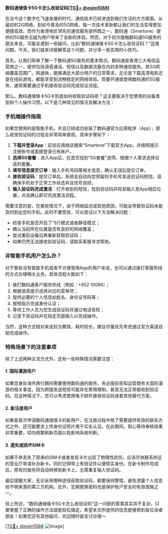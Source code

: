 **数码通储值卡5G卡怎么收验证码[[TG💪+ @esim1088](https://t.me/s/esim1088)]**

在当今这个数字化飞速发展的时代，通信技术已经渗透到我们生活的方方面面。从最初的2G网络，到如今普及的5G网络，每一次技术革新都让我们的生活变得更加便捷高效。而作为香港地区领先的通信服务提供商之一，数码通（Smartone）提供的5G服务无疑为用户带来了全新的体验。然而，对于初次接触数码通5G服务的朋友来说，可能会遇到一些疑问，比如“数码通储值卡5G卡怎么收验证码？”这类问题。今天，我们就来详细解答这个问题，并分享一些实用的小技巧。

首先，让我们简单了解一下数码通5G服务的基本情况。数码通是香港三大电信运营商之一，提供包括语音通话、短信以及数据流量在内的多种通信服务。其5G网络覆盖范围广，网速快，能够满足大部分用户的日常需求。无论是下载高清电影还是在线玩游戏，都能享受到流畅稳定的网络体验。而要开通或使用数码通的5G服务，通常需要通过手机接收验证码完成验证流程。

那么，数码通储值卡5G卡到底如何收取验证码呢？这主要取决于您使用的设备类型和个人操作习惯。以下是几种常见的情况及解决方法：

### 手机端操作指南

如果您使用的是智能手机，并且已经成功安装了数码通官方应用程序（App），那么收发验证码的过程会非常简单直观。具体步骤如下：

1. **下载并登录App**：前往应用商店搜索“Smartone”下载官方App，并按照提示注册账号或直接登录已有账户。
2. **选择5G套餐**：进入App后，在首页找到“5G套餐”选项，根据个人需求选择合适的套餐。
3. **填写信息提交订单**：输入手机号码等相关信息，确认无误后提交订单。
4. **接收验证码**：提交订单后，系统会自动向您预留的手机号发送验证码短信。请确保手机处于正常工作状态并且信号良好。
5. **输入验证码完成激活**：打开收到的短信，找到验证码并将其输入至App相应位置，点击确认即可完成激活流程。

需要注意的是，在某些情况下，由于网络延迟或其他原因，可能会导致验证码未能及时到达您的手机。此时不要慌张，可以尝试以下方法解决问题：

- 检查手机是否开启了飞行模式或者静音模式；
- 确认当前所在位置是否有良好的网络覆盖；
- 尝试重启设备后再重新获取验证码；
- 如果仍然无法接收到验证码，请联系客服寻求帮助。

### 非智能手机用户怎么办？

对于那些没有智能手机或者不方便使用App的用户来说，也可以通过拨打客服热线的方式办理相关业务。具体流程大致如下：

1. 拨打数码通客户服务热线（例如：+852 10086）；
2. 根据语音提示选择对应的菜单项；
3. 提供必要的个人信息如姓名、身份证号码等；
4. 按照指示完成身份认证；
5. 等待工作人员为您生成验证码并通过电话告知；
6. 记录下验证码并在指定页面输入以完成操作。

当然，这种方式相对来说较为繁琐，耗时较长，建议尽量优先考虑通过官方渠道自助完成操作。

### 特殊场景下的注意事项

除了上述两种主流方式外，还有一些特殊情况需要注意：

#### 1. 国际漫游用户
如果您身处海外旅行期间需要使用数码通的服务，务必提前告知运营商有关国际漫游的相关事宜。因为跨国发送短信可能存在费用限制，甚至无法正常接收到验证码。在这种情况下，您可以考虑使用电子邮件接收验证码或者其他替代方案。

#### 2. 新注册用户
如果是首次申请数码通储值卡的新用户，在注册过程中除了需要提供有效的联系方式之外，还可能要求上传身份证照片用于实名认证。在此期间，耐心等待审核结果非常重要，切勿频繁刷新页面以免影响系统判断。

#### 3. 遗失或损坏SIM卡
如果不幸丢失了原来的SIM卡或者发现卡片出现了物理性损伤，应该尽快联系附近的营业厅申请补办新卡。同时记得带上有效证件以便核实身份。在新卡制作完成后，原有的服务将自动转移到新卡上，无需重复输入验证码。

最后提醒大家，无论采用哪种途径获取验证码，都要保持警惕，避免泄露个人信息给不明来源的第三方机构。此外，定期更换密码也是保护账户安全的有效措施之一。

综上所述，“数码通储值卡5G卡怎么收验证码”这一问题的答案其实并不复杂，只要掌握了正确的操作方法就能轻松搞定。希望本文所提供的信息能够帮到各位读者朋友！如果您还有其他疑问，欢迎随时留言讨论哦～ 

[[TG💪+ @esim1088](https://t.me/s/esim1088) ![Image](https://i.postimg.cc/4NQfJmqS/Snipaste-2025-05-13-00-14-12.png)]